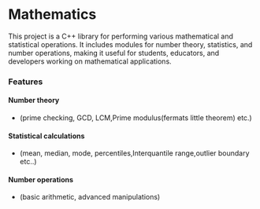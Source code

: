 # Mathematics
This project is a C++ library for performing various mathematical and statistical operations. It includes modules for number theory, statistics, and number operations, making it useful for students, educators, and developers working on mathematical applications.

### Features
#### Number theory 
- (prime checking, GCD, LCM,Prime modulus(fermats little theorem) etc.)
#### Statistical calculations 
- (mean, median, mode, percentiles,Interquantile range,outlier boundary etc..)
#### Number operations 
- (basic arithmetic, advanced manipulations)